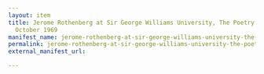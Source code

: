 ```yaml
---
layout: item
title: Jerome Rothenberg at Sir George Williams University, The Poetry Series, 17
  October 1969
manifest_name: jerome-rothenberg-at-sir-george-williams-university-the-poetry-series-17-october-1969
permalink: jerome-rothenberg-at-sir-george-williams-university-the-poetry-series-17-october-1969
external_manifest_url: 

---
```

<!-- Add an essay or interpretive material below this line,
using HTML or markdown.  Do not modify this file above this line -->
